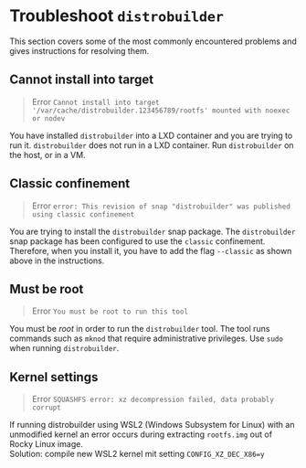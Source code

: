 # Troubleshoot `distrobuilder`

This section covers some of the most commonly encountered problems and gives instructions for resolving them.

## Cannot install into target

> Error `Cannot install into target '/var/cache/distrobuilder.123456789/rootfs' mounted with noexec or nodev`

You have installed `distrobuilder` into a LXD container and you are trying to run it. `distrobuilder` does not run in a LXD container. Run `distrobuilder` on the host, or in a VM.

## Classic confinement

> Error `error: This revision of snap "distrobuilder" was published using classic confinement`

You are trying to install the `distrobuilder` snap package. The `distrobuilder` snap package has been configured to use the `classic` confinement. Therefore, when you install it, you have to add the flag `--classic` as shown above in the instructions.

## Must be root

> Error `You must be root to run this tool`

You must be _root_ in order to run the `distrobuilder` tool. The tool runs commands such as `mknod` that require administrative privileges. Use `sudo` when running `distrobuilder`.

## Kernel settings

> Error `SQUASHFS error: xz decompression failed, data probably corrupt`

If running distrobuilder using WSL2 (Windows Subsystem for Linux) with an unmodified kernel an error occurs during extracting `rootfs.img` out of Rocky Linux image.<br>Solution: compile new WSL2 kernel mit setting `CONFIG_XZ_DEC_X86=y`
